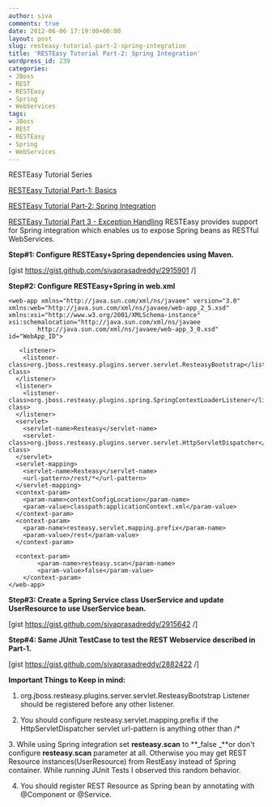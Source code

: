 ```yaml
---
author: siva
comments: true
date: 2012-06-06 17:19:00+00:00
layout: post
slug: resteasy-tutorial-part-2-spring-integration
title: 'RESTEasy Tutorial Part-2: Spring Integration'
wordpress_id: 239
categories:
- JBoss
- REST
- RESTEasy
- Spring
- WebServices
tags:
- JBoss
- REST
- RESTEasy
- Spring
- WebServices
---
```




RESTEasy Tutorial Series

[RESTEasy Tutorial Part-1: Basics](http://www.sivalabs.in/2012/06/resteasy-tutorial-part-1-basics.html)

[RESTEasy Tutorial Part-2: Spring Integration](http://www.sivalabs.in/2012/06/resteasy-tutorial-part-2-spring.html)

[RESTEasy Tutorial Part 3 - Exception Handling](http://www.sivalabs.in/2012/06/resteasy-tutorial-part-3-exception.html)
RESTEasy provides support for Spring integration which enables us to expose Spring beans as RESTful WebServices.

**Step#1: Configure RESTEasy+Spring dependencies using Maven.**

[gist https://gist.github.com/sivaprasadreddy/2915901 /]

**Step#2: Configure RESTEasy+Spring in web.xml**


    
    
    <web-app xmlns="http://java.sun.com/xml/ns/javaee" version="3.0" xmlns:web="http://java.sun.com/xml/ns/javaee/web-app_2_5.xsd" xmlns:xsi="http://www.w3.org/2001/XMLSchema-instance" xsi:schemalocation="http://java.sun.com/xml/ns/javaee 
    		http://java.sun.com/xml/ns/javaee/web-app_3_0.xsd" id="WebApp_ID">
    		
       <listener>
        <listener-class>org.jboss.resteasy.plugins.server.servlet.ResteasyBootstrap</listener-class>
      </listener>
      <listener>
        <listener-class>org.jboss.resteasy.plugins.spring.SpringContextLoaderListener</listener-class>
      </listener>
      <servlet>
        <servlet-name>Resteasy</servlet-name>
        <servlet-class>org.jboss.resteasy.plugins.server.servlet.HttpServletDispatcher</servlet-class>
      </servlet>
      <servlet-mapping>
        <servlet-name>Resteasy</servlet-name>
        <url-pattern>/rest/*</url-pattern>
      </servlet-mapping>
      <context-param>
        <param-name>contextConfigLocation</param-name>
        <param-value>classpath:applicationContext.xml</param-value>
      </context-param>
      <context-param>
        <param-name>resteasy.servlet.mapping.prefix</param-name>
        <param-value>/rest</param-value>
      </context-param>
    
      <context-param>
            <param-name>resteasy.scan</param-name>
            <param-value>false</param-value>
        </context-param>
    </web-app>
    



**Step#3: Create a Spring Service class UserService and update UserResource to use UserService bean.**

[gist https://gist.github.com/sivaprasadreddy/2915642 /]

**Step#4: Same JUnit TestCase to test the REST Webservice described in Part-1.**

[gist https://gist.github.com/sivaprasadreddy/2882422 /]






**Important Things to Keep in mind:**




1. org.jboss.resteasy.plugins.server.servlet.ResteasyBootstrap Listener should be registered before any other listener.







2. You should configure resteasy.servlet.mapping.prefix <context-param> if the HttpServletDispatcher servlet url-pattern is anything other than /*





3. While using Spring integration set **resteasy.scan** to **_false _**or don't configure **resteasy.scan** parameter at all.
Otherwise you may get REST Resource instances(UserResource) from RestEasy instead of Spring container. While running JUnit Tests I observed this random behavior.






4. You should register REST Resource as Spring bean by annotating with @Component or @Service.






